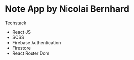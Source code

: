<h1>Note App by Nicolai Bernhard</h1>

<p>Techstack</p>
<ul>
 <li>React JS</li>
 <li>SCSS</li>
 <li>Firebase Authentication</li>
 <li>Firestore</li>
 <li>React Router Dom</li>
</ul>


